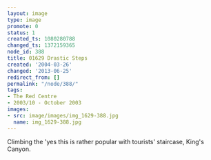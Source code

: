 ```yaml
---
layout: image
type: image
promote: 0
status: 1
created_ts: 1080280788
changed_ts: 1372159365
node_id: 388
title: 01629 Drastic Steps
created: '2004-03-26'
changed: '2013-06-25'
redirect_from: []
permalink: "/node/388/"
tags:
- The Red Centre
- 2003/10 - October 2003
images:
- src: image/images/img_1629-388.jpg
  name: img_1629-388.jpg
---
```

Climbing the 'yes this is rather popular with tourists' staircase, King's Canyon.
